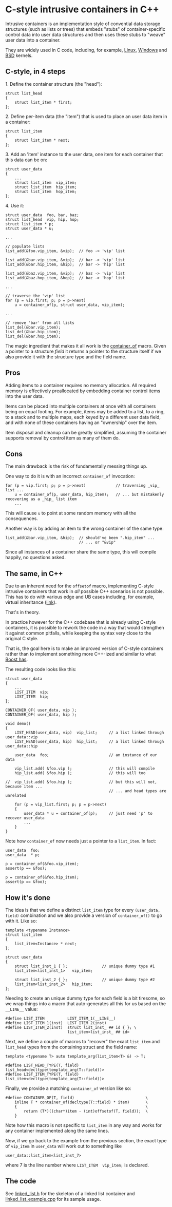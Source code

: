 # C-style intrusive containers in C++

Intrusive containers is an implementation style of convential data storage structures 
(such as lists or trees) that embeds "stubs" of container-specific control data into
user data structures and then uses these stubs to "weave" user data into a container.

They are widely used in C code, including, for example, 
[Linux](https://github.com/torvalds/linux/blob/master/include/linux/list.h), 
[Windows](https://docs.microsoft.com/en-us/windows-hardware/drivers/kernel/singly-and-doubly-linked-lists) and 
[BSD](https://www.freebsd.org/cgi/man.cgi?query=LIST_HEAD) kernels.

## C-style, in 4 steps

1\. Define the container structure (the "head"):

    struct list_head
    {
        struct list_item * first;
    };

2\. Define per-item data (the "item") that is used to place an user data item in a container:

    struct list_item
    {
        struct list_item * next;
    };
    
3\. Add an 'item' instance to the user data, one item for each container that 
this data can be on:

    struct user_data
    {
        ...
        struct list_item  vip_item;
        struct list_item  hip_item;
        struct list_item  hop_item;
    }; 
    
4\. Use it:

    struct user_data  foo, bar, baz;
    struct list_head  vip, hip, hop;
    struct list_item * p;
    struct user_data * u;
    
    ...
    
    // populate lists
    list_add(&foo.vip_item, &vip);  // foo -> 'vip' list

    list_add(&bar.vip_item, &vip);  // bar -> 'vip' list
    list_add(&bar.hip_item, &hip);  // bar -> 'hip' list

    list_add(&baz.vip_item, &vip);  // baz -> 'vip' list
    list_add(&baz.hop_item, &hop);  // baz -> 'hop' list
    
    ...
    
    // traverse the 'vip' list
    for (p = vip.first; p; p = p->next)
        u = container_of(p, struct user_data, vip_item);
    
    ...
    
    // remove 'bar' from all lists
    list_del(&bar.vip_item);
    list_del(&bar.hip_item);
    list_del(&bar.hop_item);
    
The magic ingredient that makes it all work is the [container_of](https://en.wikipedia.org/wiki/Offsetof#Usage)
macro. Given a pointer to a structure *field* it returns a pointer to the structure itself
if we also provide it with the structure type and the field name.

## Pros

Adding items to a container requires no memory allocation. All required memory is effectively
preallocated by embedding container control items into the user data.

Items can be placed into multiple containers at once with all containers being on equal footing.
For example, items may be added to a list, to a ring, to a stack and to multiple maps, each keyed
by a different user data field, and with none of these containers having an "ownership" over the
item.

Item disposal and cleanup can be greatly simplified, assuming the container supports removal by 
control item as many of them do.

## Cons

The main drawback is the risk of fundamentally messing things up.

One way to do it is with an incorrect `container_of` invocation:

    for (p = vip.first; p; p = p->next)             // traversing _vip_ list ...
        u = container_of(p, user_data, hip_item);   // ... but mistakenly recovering as a _hip_ list item
        ...

This will cause `u` to point at some random memory with all the consequences.

Another way is by adding an item to the wrong container of the same type:

    list_add(&bar.vip_item, &hip);  // should've been ".hip_item" ...
                                    // ... or "&vip"

Since all instances of a container share the same type, this will compile
happily, no questions asked.

## The same, in C++

Due to an inherent need for the `offsetof` macro, implementing C-style
intrusive containers that work in *all* possible C++ scenarios is not possible.
This has to do with various edge and UB cases including, for example,
virtual inheritance ([link](https://en.wikipedia.org/wiki/Offsetof#Limitations)).

That's in theory.

In practice however for the C++ codebase that is already using C-style
containers, it is possible to rework the code in a way that would 
strengthen it against common pitfalls, while keeping the syntax very
close to the original C style.

That is, the goal here is to make an improved version of C-style containers
rather than to implement something more C++-ized and similar to what 
[Boost has](https://www.boost.org/doc/libs/1_64_0/doc/html/intrusive.html).

The resulting code looks like this:

    struct user_data
    {
        ...
        LIST_ITEM  vip;
        LIST_ITEM  hip;
    };

    CONTAINER_OF( user_data, vip );
    CONTAINER_OF( user_data, hip );

    void demo()
    {
        LIST_HEAD(user_data, vip)  vip_list;     // a list linked through user_data::vip
        LIST_HEAD(user_data, hip)  hip_list;     // a list linked through user_data::hip
    
        user_data  foo;                          // an instance of our data
        
        vip_list.add( &foo.vip );                // this will compile
        hip_list.add( &foo.hip );                // this will too
        
    //  vip_list.add( &foo.hip );                // but this will not, because item ...
                                                 // ... and head types are unrelated
        
        for (p = vip_list.first; p; p = p->next)
        {
            user_data * u = container_of(p);     // just need 'p' to recover user_data
            ...
        }
    }

Note how `container_of` now needs just a pointer to a `list_item`. In fact:

    user_data  foo;
    user_data  * p;
    
    p = container_of(&foo.vip_item);
    assert(p == &foo);
    
    p = container_of(&foo.hip_item);
    assert(p == &foo);
    
## How it's done

The idea is that we define a distinct `list_item` type for every `(user_data, field)`
combination and we also provide a version of `container_of()` to go with it. Like so:

    template <typename Instance>
    struct list_item
    {
        list_item<Instance> * next;
    };
    
    struct user_data
    {
        struct list_inst_1 { };               // unique dummy type #1
        list_item<list_inst_1>   vip_item;
        
        struct list_inst_2 { };               // unique dummy type #2
        list_item<list_inst_2>   hip_item;   
    };

Needing to create an unique dummy type for each field is a bit tiresome, 
so we wrap things into a macro that auto-generates all this for us based 
on the `__LINE__` value:

    #define LIST_ITEM          LIST_ITEM_1(__LINE__)
    #define LIST_ITEM_1(inst)  LIST_ITEM_2(inst)
    #define LIST_ITEM_2(inst)  struct list_inst_ ## id { }; \
                               list_item<list_inst_ ## id>

Next, we define a couple of macros to "recover" the exact `list_item` 
and `list_head` types from the containing struct and the field name:

    template <typename T> auto template_arg(list_item<T> &) -> T;

    #define LIST_HEAD_TYPE(T, field)  list_head<decltype(template_arg(T::field))>
    #define LIST_ITEM_TYPE(T, field)  list_item<decltype(template_arg(T::field))>

Finally, we provide a matching `container_of` version like so:

    #define CONTAINER_OF(T, field)                               \
        inline T * container_of(decltype(T::field) * item)       \
        {                                                        \
            return (T*)((char*)item - (int)offsetof(T, field));  \
        }


Note how this macro is not specific to `list_item` in any way and works 
for any container implemented along the same lines.

Now, if we go  back to the example from the previous section, the exact
type of `vip_item` in `user_data` will work out to something like 

    user_data::list_item<list_inst_7>
    
where 7 is the line number where `LIST_ITEM  vip_item;` is declared.

## The code

See [linked_list.h](linked_list.h) for the skeleton of a linked list container
and [linked_list_example.cpp](linked_list_example.cpp) for its sample usage.
